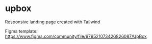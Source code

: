 # upbox

Responsive landing page created with Tailwind

Figma template: https://www.figma.com/community/file/979521073426826087/UpBox
